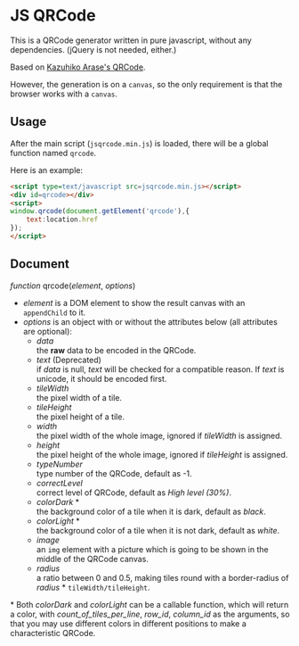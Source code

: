 JS QRCode
===

This is a QRCode generator written in pure javascript, without any dependencies. (jQuery is not needed, either.)

Based on [Kazuhiko Arase's QRCode](http://www.d-project.com/).

However, the generation is on a `canvas`, so the only requirement is that the browser works with a `canvas`.

Usage
---
After the main script (`jsqrcode.min.js`) is loaded, there will be a global function named `qrcode`.

Here is an example:

``` html
<script type=text/javascript src=jsqrcode.min.js></script>
<div id=qrcode></div>
<script>
window.qrcode(document.getElement('qrcode'),{
	text:location.href
});
</script>
```

Document
---
*function* qrcode(*element*, *options*)

* *element* is a DOM element to show the result canvas with an `appendChild` to it.
* *options* is an object with or without the attributes below (all attributes are optional):
	* *data*  
	  the **raw** data to be encoded in the QRCode.
	* *text* (Deprecated)  
	  if *data* is null, *text* will be checked for a compatible reason. If *text* is unicode, it should be encoded first.
	* *tileWidth*  
	  the pixel width of a tile.
	* *tileHeight*  
	  the pixel height of a tile.
	* *width*  
	  the pixel width of the whole image, ignored if *tileWidth* is assigned.
	* *height*  
	  the pixel height of the whole image, ignored if *tileHeight* is assigned.
	* *typeNumber*  
	  type number of the QRCode, default as -1.
	* *correctLevel*  
	  correct level of QRCode, default as *High level (30%)*.
	* *colorDark* \*  
	  the background color of a tile when it is dark, default as *black*.
	* *colorLight* \*  
	  the background color of a tile when it is not dark, default as *white*.
	* *image*  
	  an `img` element with a picture which is going to be shown in the middle of the QRCode canvas.
	* *radius*  
	  a ratio between 0 and 0.5, making tiles round with a border-radius of *radius* \* `tileWidth/tileHeight`.

\* Both *colorDark* and *colorLight* can be a callable function, which will return a color, with *count_of_tiles_per_line*, *row_id*, *column_id* as the arguments, so that you may use different colors in different positions to make a characteristic QRCode.
